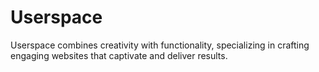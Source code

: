 # Userspace
Userspace combines creativity with functionality, specializing in crafting engaging websites that captivate and deliver results.
